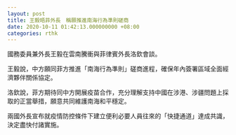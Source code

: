 ```yaml
---
layout: post
title: 王毅晤菲外長　稱願推進南海行為準則磋商
date: 2020-10-11 01:42:13.000000000 +08:00
categories: rthk
---
```


國務委員兼外長王毅在雲南騰衝與菲律賓外長洛欽會談。

王毅說，中方願同菲方推進「南海行為準則」磋商進程，確保年內簽署區域全面經濟夥伴關係協定。

洛欽說，菲方期待同中方開展疫苗合作，充分理解支持中國在涉港、涉疆問題上採取的正當舉措，願意共同維護南海和平穩定。

兩國外長宣布就疫情防控條件下建立便利必要人員往來的「快捷通道」達成共識，決定盡快付諸實施。
　　
